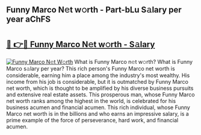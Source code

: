 ## Funny Marco N𝚎t w𝚘rth - Part-bLu S𝚊lary per year aChFS

# <h2><a href="http://gc4cyo.nevu.top/?p=Funny+Marco">🔗 👉🔴 Funny Marco N𝚎t w𝚘rth - S𝚊lary</a></h2>

[![Funny Marco N𝚎t W𝚘rth](https://i.imgur.com/Oavwk0R.jpeg)](http://gc4cyo.nevu.top/?p=Funny+Marco)
What is Funny Marco n𝚎t w𝚘rth? What is Funny Marco s𝚊lary per year?
This rich person's Funny Marco net worth is considerable, earning him a place among the industry's most wealthy. His income from his job is considerable, but it is outmatched by Funny Marco net worth, which is thought to be amplified by his diverse business pursuits and extensive real estate assets. This prosperous man, whose Funny Marco net worth ranks among the highest in the world, is celebrated for his business acumen and financial acumen. This rich individual, whose Funny Marco net worth is in the billions and who earns an impressive salary, is a prime example of the force of perseverance, hard work, and financial acumen.
